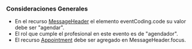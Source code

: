 ### Consideraciones Generales

* En el recurso [MessageHeader](StructureDefinition-MessageHeaderLE.html) el elemento eventCoding.code  su valor debe ser "agendar".
* El rol que cumple el profesional en este evento es de "agendador".
* El recurso [Appointment](StructureDefinition-AppointmentAgendarLE.html) debe ser agregado en MessageHeader.focus.
<!--
### Consideraciones de Datos

Para la consideración de que datos debe utilizar en este evento considere la [siguiente tabla](StructureDefinition-BundleAgendarLE.html#tabla-de-datos), note que, específicamente para el recurso [ServiceRequestLE](StructureDefinition-ServiceRequestLE.html) los valores de las cardinalidades no son necesariamente los mismos que los del perfil. 

<!--[Ver Tabla de Datos](StructureDefinition-BundleAgendarLE.html#tabla-de-datos)-->
